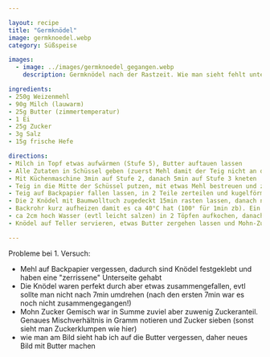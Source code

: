 ```yaml
---

layout: recipe
title: "Germknödel"
image: germknoedel.webp
category: Süßspeise

images:
  - image: ../images/germknoedel_gegangen.webp
    description: Germknödel nach der Rastzeit. Wie man sieht fehlt unten das Mehl weshalb man sie nicht gut lösen konnte

ingredients:
- 250g Weizenmehl
- 90g Milch (lauwarm)
- 25g Butter (zimmertemperatur)
- 1 Ei
- 25g Zucker
- 3g Salz
- 15g frische Hefe

directions:
- Milch in Topf etwas aufwärmen (Stufe 5), Butter auftauen lassen
- Alle Zutaten in Schüssel geben (zuerst Mehl damit der Teig nicht an der Form klebt)
- Mit Küchenmaschine 3min auf Stufe 2, danach 5min auf Stufe 3 kneten
- Teig in die Mitte der Schüssel putzen, mit etwas Mehl bestreuen und zugedeckt 20min gehen lassen
- Teig auf Backpapier fallen lassen, in 2 Teile zerteilen und kugelförmig Rollen bzw Teig nach innen falten (Ziel ist es runde Knödel zu haben)
- Die 2 Knödel mit Baumwolltuch zugedeckt 15min rasten lassen, danach nochmal rund formen, flach drücken, befüllen und die Enden zusammenklappen und erneut Knödel formen
- Backrohr kurz aufheizen damit es ca 40°C hat (100° für 1min zb). Ein Backpapier bemehlen (damit die Knödel nicht festkleben) und die Knödel drauf legen. Mit Wasser besprühen und 30-45min ins Rohr zum gehen geben (zwischendurch 1-2x erneut mit Wasser besprühen)
- ca 2cm hoch Wasser (evtl leicht salzen) in 2 Töpfen aufkochen, danach auf Stufe 5 zurückdrehen und in jeden Topf ein Knödel geben. 7min köcheln lassen, danach umdrehen und nochmal 7min köcheln
- Knödel auf Teller servieren, etwas Butter zergehen lassen und Mohn-Zucker Gemisch darauf verteilen. Marmelade passt auch sehr gut dazu.

---
```


Probleme bei 1. Versuch:
- Mehl auf Backpapier vergessen, dadurch sind Knödel festgeklebt und haben eine "zerrissene" Unterseite gehabt
- Die Knödel waren perfekt durch aber etwas zusammengefallen, evtl sollte man nicht nach 7min umdrehen (nach den ersten 7min war es noch nicht zusammengegangen!)
- Mohn Zucker Gemisch war in Summe zuviel aber zuwenig Zuckeranteil. Genaues Mischverhältnis in Gramm notieren und Zucker sieben (sonst sieht man Zuckerklumpen wie hier)
- wie man am Bild sieht hab ich auf die Butter vergessen, daher neues Bild mit Butter machen